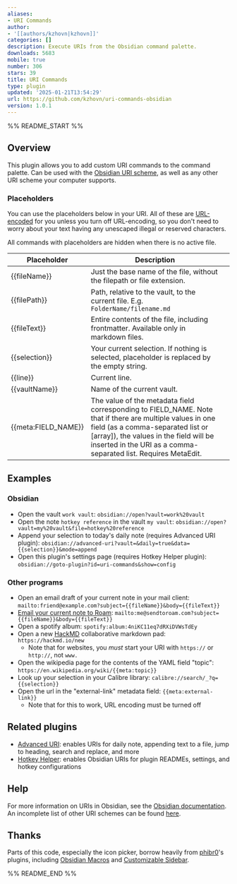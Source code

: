 ```yaml
---
aliases:
- URI Commands
author:
- '[[authors/kzhovn|kzhovn]]'
categories: []
description: Execute URIs from the Obsidian command palette.
downloads: 5683
mobile: true
number: 306
stars: 39
title: URI Commands
type: plugin
updated: '2025-01-21T13:54:29'
url: https://github.com/kzhovn/uri-commands-obsidian
version: 1.0.1
---
```


%% README_START %%

## Overview
This plugin allows you to add custom URI commands to the command palette. Can be used with the [Obsidian URI scheme](https://help.obsidian.md/Advanced+topics/Using+obsidian+URI), as well as any other URI scheme your computer supports.

### Placeholders
You can use the placeholders below in your URI. All of these are [URL-encoded](https://en.wikipedia.org/wiki/Percent-encoding) for you unless you turn off URL-encoding, so you don't need to worry about your text having any unescaped illegal or reserved characters.

All commands with placeholders are hidden when there is no active file.

| Placeholder         | Description                                                                                                                                                                                                                                                                                                                                         |     |
| ------------------- | --------------------------------------------------------------------------------------------------------------------------------------------------------------------------------------------------------------------------------------------------------------------------------------------------------------------------------------------------- | --- |
| {{fileName}}        | Just the base name of the file, without the filepath or file extension.                                                                                                                                                                                                                                                                             |     |
| {{filePath}}            | Path, relative to the vault, to the current file. E.g. `FolderName/filename.md`                                                                                                                                                                                                                                                                                                                             |     |
| {{fileText}}        | Entire contents of the file, including frontmatter. Available only in markdown files.                                                                                                                                                                                                                                                               |     |
| {{selection}}       | Your current selection. If nothing is selected, placeholder is replaced by the empty string.                                                                                                                                                                                                                                         |     |
| {{line}}            | Current line.                                                                                                                                                                                                                                                                                                                                       |     |
| {{vaultName}}            | Name of the current vault.                                                                                                                                                                                                                                                                                                               |     |
| {{meta:FIELD_NAME}} | The value of the metadata field corresponding to FIELD_NAME. Note that if there are multiple values in one field (as a comma-separated list or [array]), the values in the field will be inserted in the URI as a comma-separated list. Requires MetaEdit. |     |

## Examples
### Obsidian
- Open the vault `work vault`: `obsidian://open?vault=work%20vault`
- Open the note `hotkey reference` in the vault `my vault`: `obsidian://open?vault=my%20vault&file=hotkey%20reference`
- Append your selection to today's daily note (requires Advanced URI plugin): `obsidian://advanced-uri?vault=&daily=true&data={{selection}}&mode=append`
- Open this plugin's settings page (requires Hotkey Helper plugin): `obsidian://goto-plugin?id=uri-commands&show=config`

### Other programs
- Open an email draft of your current note in your mail client: `mailto:friend@example.com?subject={{fileName}}&body={{fileText}}`
- [Email your current note to Roam](http://www.sendtoroam.com/): `mailto:me@sendtoroam.com?subject={{fileName}}&body={{fileText}}`
- Open a spotify album: `spotify:album:4niKC11eq7dRXiDVWsTdEy`
- Open a new [HackMD](https://hackmd.io/) collaborative markdown pad: `https://hackmd.io/new`
    - Note that for websites, you *must* start your URI with `https://` or `http://`, not `www.`
- Open the wikipedia page for the contents of the YAML field "topic": `https://en.wikipedia.org/wiki/{{meta:topic}}`
- Look up your selection in your Calibre library: `calibre://search/_?q={{selection}}`
- Open the url in the "external-link" metadata field: `{{meta:external-link}}`
    - Note that for this to work, URL encoding must be turned off

## Related plugins
- [Advanced URI](https://github.com/Vinzent03/obsidian-advanced-uri): enables URIs for daily note, appending text to a file, jump to heading, search and replace, and more
- [Hotkey Helper](https://github.com/pjeby/hotkey-helper): enables Obsidian URIs for plugin READMEs, settings, and hotkey configurations

## Help
For more information on URIs in Obsidian, see the [Obsidian documentation](https://help.obsidian.md/Advanced+topics/Using+obsidian+URI). An incomplete list of other URI schemes can be found [here](https://en.wikipedia.org/wiki/List_of_URI_schemes).

## Thanks
Parts of this code, especially the icon picker, borrow heavily from [phibr0](https://github.com/phibr0)'s plugins, including [Obsidian Macros](https://github.com/phibr0/obsidian-macros) and [Customizable Sidebar](https://github.com/phibr0/obsidian-customizable-sidebar).

%% README_END %%